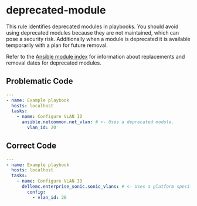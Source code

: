# deprecated-module

This rule identifies deprecated modules in playbooks.
You should avoid using deprecated modules because they are not maintained, which can pose a security risk.
Additionally when a module is deprecated it is available temporarily with a plan for future removal.

Refer to the [Ansible module index](https://docs.ansible.com/ansible/latest/collections/index_module.html) for information about replacements and removal dates for deprecated modules.

## Problematic Code

```yaml
---
- name: Example playbook
  hosts: localhost
  tasks:
    - name: Configure VLAN ID
      ansible.netcommon.net_vlan: # <- Uses a deprecated module.
        vlan_id: 20
```

## Correct Code

```yaml
---
- name: Example playbook
  hosts: localhost
  tasks:
    - name: Configure VLAN ID
      dellemc.enterprise_sonic.sonic_vlans: # <- Uses a platform specific module.
        config:
          - vlan_id: 20
```

